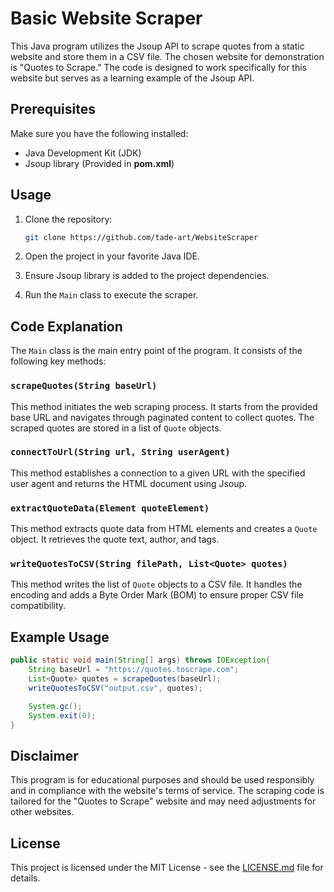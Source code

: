 # Basic Website Scraper
This Java program utilizes the Jsoup API to scrape quotes from a static website and store them in a CSV file. The chosen website for demonstration is "Quotes to Scrape." The code is designed to work specifically for this website but serves as a learning example of the Jsoup API.

## Prerequisites
Make sure you have the following installed:

- Java Development Kit (JDK)
- Jsoup library (Provided in **pom.xml**)

## Usage
1. Clone the repository:

    ```bash
    git clone https://github.com/tade-art/WebsiteScraper
    ```

2. Open the project in your favorite Java IDE.
3. Ensure Jsoup library is added to the project dependencies.
4. Run the `Main` class to execute the scraper.

## Code Explanation
The `Main` class is the main entry point of the program. It consists of the following key methods:

### `scrapeQuotes(String baseUrl)`
This method initiates the web scraping process. It starts from the provided base URL and navigates through paginated content to collect quotes. The scraped quotes are stored in a list of `Quote` objects.

### `connectToUrl(String url, String userAgent)`
This method establishes a connection to a given URL with the specified user agent and returns the HTML document using Jsoup.

### `extractQuoteData(Element quoteElement)`
This method extracts quote data from HTML elements and creates a `Quote` object. It retrieves the quote text, author, and tags.

### `writeQuotesToCSV(String filePath, List<Quote> quotes)`
This method writes the list of `Quote` objects to a CSV file. It handles the encoding and adds a Byte Order Mark (BOM) to ensure proper CSV file compatibility.

## Example Usage
```java
public static void main(String[] args) throws IOException{
    String baseUrl = "https://quotes.toscrape.com";
    List<Quote> quotes = scrapeQuotes(baseUrl);
    writeQuotesToCSV("output.csv", quotes);

    System.gc();
    System.exit(0);
}
```

## Disclaimer
This program is for educational purposes and should be used responsibly and in compliance with the website's terms of service. The scraping code is tailored for the "Quotes to Scrape" website and may need adjustments for other websites.

## License
This project is licensed under the MIT License - see the [LICENSE.md](LICENSE.md) file for details.
